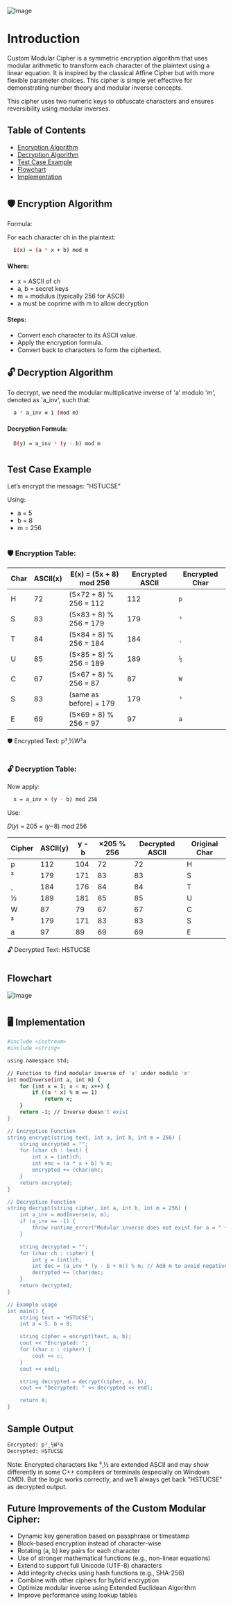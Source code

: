 
![Image](https://github.com/user-attachments/assets/e3359f8a-6dc1-4340-a450-fab1a58a5fea)
# Introduction

Custom Modular Cipher is a symmetric encryption algorithm that uses modular arithmetic to transform each character of the plaintext using a linear equation. It is inspired by the classical Affine Cipher but with more flexible parameter choices. This cipher is simple yet effective for demonstrating number theory and modular inverse concepts.

This cipher uses two numeric keys to obfuscate characters and ensures reversibility using modular inverses.


## Table of Contents
- [ Encryption Algorithm](#encryption-algorithm)
- [ Decryption Algorithm](#decryption-algorithm)
- [ Test Case Example](#text-case-example)
- [ Flowchart](#flowcharts)
- [ Implementation](#c-source-code)

#
#

## 🛡️ Encryption Algorithm

Formula:

For each character ch in the plaintext:

```bash
  E(x) = (a * x + b) mod m
```


#### Where:

- x = ASCII of ch
- a, b = secret keys
- m = modulus (typically 256 for ASCII)
- a must be coprime with m to allow decryption

#### Steps:

- Convert each character to its ASCII value.
- Apply the encryption formula.
- Convert back to characters to form the ciphertext.
## 🔓 Decryption Algorithm

To decrypt, we need the modular multiplicative inverse of 'a' modulo 'm', denoted as 'a_inv', such that:

```bash
  a * a_inv ≡ 1 (mod m)
```

#### Decryption Formula:

```bash
  D(y) = a_inv * (y - b) mod m
```


#
#
#
## Test Case Example

Let’s encrypt the message: "HSTUCSE"

Using:

- a = 5
- b = 8
- m = 256

#
#
### 🛡️ Encryption Table:

| Char | ASCII(x) | E(x) = (5x + 8) mod 256 | Encrypted ASCII | Encrypted Char |
| ---- | -------- | ----------------------- | --------------- | -------------- |
| H    | 72       | (5×72 + 8) % 256 = 112  | 112             | `p`            |
| S    | 83       | (5×83 + 8) % 256 = 179  | 179             | `³`            |
| T    | 84       | (5×84 + 8) % 256 = 184  | 184             | `¸`            |
| U    | 85       | (5×85 + 8) % 256 = 189  | 189             | `½`            |
| C    | 67       | (5×67 + 8) % 256 = 87   | 87              | `W`            |
| S    | 83       | (same as before) = 179  | 179             | `³`            |
| E    | 69       | (5×69 + 8) % 256 = 97   | 97              | `a`            |

🛡️ Encrypted Text: p³¸½W³a

#
#
#

### 🔓 Decryption Table:

Now apply:

```bash
  x = a_inv × (y - b) mod 256
```
Use:

𝐷(𝑦) = 205 × (𝑦−8) mod 256

| Cipher | ASCII(y) | y - b | ×205 % 256 | Decrypted ASCII | Original Char |
| ------ | -------- | ----- | ---------- | --------------- | ------------- |
| p      | 112      | 104   | 72         | 72              | H             |
| ³      | 179      | 171   | 83         | 83              | S             |
| ¸      | 184      | 176   | 84         | 84              | T             |
| ½      | 189      | 181   | 85         | 85              | U             |
| W      | 87       | 79    | 67         | 67              | C             |
| ³      | 179      | 171   | 83         | 83              | S             |
| a      | 97       | 89    | 69         | 69              | E             |

🔓 Decrypted Text: HSTUCSE

#
#


## Flowchart
![Image](https://github.com/user-attachments/assets/86084fb9-5c3a-4db6-b993-cb6cc3827f9d)

#
#
## 🖥️ Implementation

```bash 
#include <iostream>
#include <string>

using namespace std;

// Function to find modular inverse of 'a' under modulo 'm'
int modInverse(int a, int m) {
    for (int x = 1; x < m; x++) {
        if ((a * x) % m == 1)
            return x;
    }
    return -1; // Inverse doesn't exist
}

// Encryption Function
string encrypt(string text, int a, int b, int m = 256) {
    string encrypted = "";
    for (char ch : text) {
        int x = (int)ch;
        int enc = (a * x + b) % m;
        encrypted += (char)enc;
    }
    return encrypted;
}

// Decryption Function
string decrypt(string cipher, int a, int b, int m = 256) {
    int a_inv = modInverse(a, m);
    if (a_inv == -1) {
        throw runtime_error("Modular inverse does not exist for a = " + to_string(a));
    }

    string decrypted = "";
    for (char ch : cipher) {
        int y = (int)ch;
        int dec = (a_inv * (y - b + m)) % m; // Add m to avoid negative values
        decrypted += (char)dec;
    }
    return decrypted;
}

// Example usage
int main() {
    string text = "HSTUCSE";
    int a = 5, b = 8;

    string cipher = encrypt(text, a, b);
    cout << "Encrypted: ";
    for (char c : cipher) {
        cout << c;
    }
    cout << endl;

    string decrypted = decrypt(cipher, a, b);
    cout << "Decrypted: " << decrypted << endl;

    return 0;
}

```

## Sample Output
```bash
Encrypted: p³¸½W³a
Decrypted: HSTUCSE
```

Note: Encrypted characters like ³¸½ are extended ASCII and may show differently in some C++ compilers or terminals (especially on Windows CMD). But the logic works correctly, and we’ll always get back "HSTUCSE" as decrypted output.


## Future Improvements of the Custom Modular Cipher:

- Dynamic key generation based on passphrase or timestamp
- Block-based encryption instead of character-wise
- Rotating (a, b) key pairs for each character
- Use of stronger mathematical functions (e.g., non-linear equations)
- Extend to support full Unicode (UTF-8) characters
- Add integrity checks using hash functions (e.g., SHA-256)
- Combine with other ciphers for hybrid encryption
- Optimize modular inverse using Extended Euclidean Algorithm
- Improve performance using lookup tables

